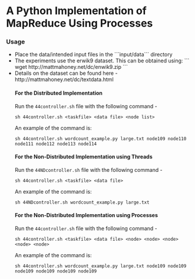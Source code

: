 # A Python Implementation of MapReduce Using Processes

### Usage

<ul>
<li>Place the data/intended input files in the ```input/data``` directory
<li>The experiments use the erwik9 dataset. This can be obtained using: 
```
wget http://mattmahoney.net/dc/enwik9.zip
```
<li>Details on the dataset can be found here - http://mattmahoney.net/dc/textdata.html


#### For the Distributed Implementation

Run the ```44controller.sh``` file with the following command - 

```
sh 44controller.sh <taskfile> <data file> <node list>
```

An example of the command is: 

```
sh 44controller.sh wordcount_example.py large.txt node109 node110 node111 node112 node113 node114
```

#### For the Non-Distributed Implementation using Threads

Run the ```44NDcontroller.sh``` file with the following command - 

```
sh 44controller.sh <taskfile> <data file>
```

An example of the command is: 

```
sh 44NDcontroller.sh wordcount_example.py large.txt
```

#### For the Non-Distributed Implementation using Processes

Run the ```44controller.sh``` file with the following command - 

```
sh 44controller.sh <taskfile> <data file> <node> <node> <node> <node> <node> 
```

An example of the command is: 

```
sh 44controller.sh wordcount_example.py large.txt node109 node109 node109 node109 node109 node109
```

